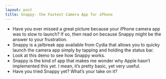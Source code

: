 ```yaml
---
layout: post
title: Snappy- the Fastest Camera App for iPhone
---
```

* Have you ever missed a great picture because your iPhone camera app was to slow to launch? If so, then read on because Snappy might be the answer to your frustration.
* Snappy is a jailbreak app available from Cydia that allows you to quicky launch the camera app simply by tapping and holding the status bar.
* Look at this demo to see how Snappy works.
* Snappy is the kind of app that makes me wonder why Apple hasn’t implemented this yet. I mean, it’s pretty basic, yet very useful.
* Have you tried Snappy yet? What’s your take on it?

